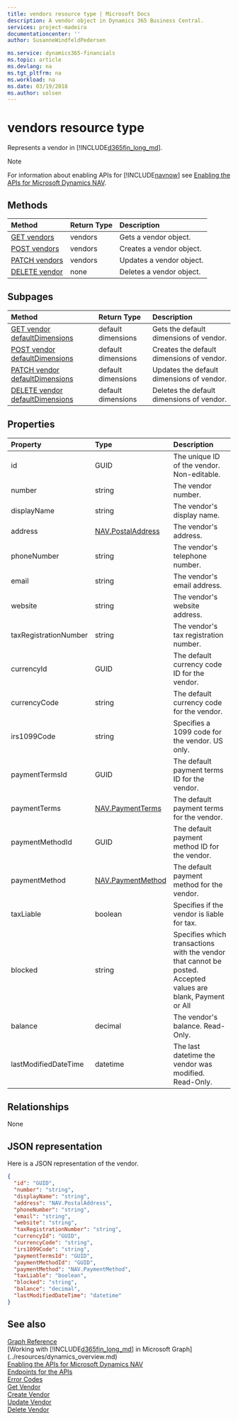 ```yaml
---
title: vendors resource type | Microsoft Docs
description: A vendor object in Dynamics 365 Business Central. 
services: project-madeira
documentationcenter: ''
author: SusanneWindfeldPedersen

ms.service: dynamics365-financials
ms.topic: article
ms.devlang: na
ms.tgt_pltfrm: na
ms.workload: na
ms.date: 03/19/2018
ms.author: solsen
---
```


# vendors resource type
Represents a vendor in [!INCLUDE[d365fin_long_md](../../includes/d365fin_long_md.md)].

> [!NOTE]  
> For information about enabling APIs for [!INCLUDE[navnow](../../includes/navnow_md.md)] see [Enabling the APIs for Microsoft Dynamics NAV](../enabling-apis-for-dynamics-nav.md).

## Methods

| Method       | Return Type  |Description|
|:---------------|:--------|:----------|
|[GET vendors](../api/dynamics_vendor_get.md)|vendors|Gets a vendor object.|
|[POST vendors](../api/dynamics_create_vendor.md)|vendors|Creates a vendor object.|
|[PATCH vendors](../api/dynamics_vendor_update.md)|vendors|Updates a vendor object.|
|[DELETE vendor](../api/dynamics_vendor_delete.md)|none|Deletes a vendor object.|

## Subpages

| Method    |Return Type| Description      |
|:----------|:----------|:-----------------|
|[GET vendor defaultDimensions](../api/dynamics_vendor_get_defaultdimensions.md)|default dimensions   |Gets the default dimensions of vendor. |
|[POST vendor defaultDimensions](../api/dynamics_vendor_create_defaultdimensions.md) |default dimensions  |Creates the default dimensions of  vendor.|
|[PATCH vendor defaultDimensions](../api/dynamics_vendor_update_defaultdimensions.md)|default dimensions  |Updates the default dimensions of vendor.|
|[DELETE vendor defaultDimensions](../api/dynamics_vendor_delete_defaultdimensions.md)|default dimensions|Deletes the default dimensions of vendor.  |

## Properties

| Property     | Type   |Description|
|:---------------|:--------|:----------|
|id|GUID|The unique ID of the vendor. Non-editable.|
|number|string|The vendor number.|
|displayName|string|The vendor's display name.|
|address|[NAV.PostalAddress](../resources/dynamics_complextypes.md)|The vendor's address.|
|phoneNumber|string|The vendor's telephone number.|
|email|string|The vendor's email address.|
|website|string|The vendor's website address.|
|taxRegistrationNumber|string|The vendor's tax registration number.|
|currencyId|GUID|The default currency code ID for the vendor.|
|currencyCode|string|The default currency code for the vendor.|
|irs1099Code|string|Specifies a 1099 code for the vendor. US only.|
|paymentTermsId|GUID|The default payment terms ID for the vendor.|
|paymentTerms|[NAV.PaymentTerms](../resources/dynamics_complextypes.md)|The default payment terms for the vendor.|
|paymentMethodId|GUID|The default payment method ID for the vendor.|
|paymentMethod|[NAV.PaymentMethod](../resources/dynamics_complextypes.md)|The default payment method for the vendor.|
|taxLiable|boolean|Specifies if the vendor is liable for tax.|
|blocked|string|Specifies which transactions with the vendor that cannot be posted. Accepted values are blank, Payment or All|
|balance|decimal|The vendor's balance. Read-Only.|
|lastModifiedDateTime|datetime|The last datetime the vendor was modified. Read-Only.|  


## Relationships
None

## JSON representation

Here is a JSON representation of the vendor.

```json
{
  "id": "GUID",
  "number": "string",
  "displayName": "string",
  "address": "NAV.PostalAddress",
  "phoneNumber": "string",
  "email": "string",
  "website": "string",
  "taxRegistrationNumber": "string",
  "currencyId": "GUID",
  "currencyCode": "string",
  "irs1099Code": "string",
  "paymentTermsId": "GUID",
  "paymentMethodId": "GUID",
  "paymentMethod": "NAV.PaymentMethod",
  "taxLiable": "boolean",
  "blocked": "string",
  "balance": "decimal",
  "lastModifiedDateTime": "datetime"
}
```

## See also
[Graph Reference](../api/dynamics_graph_reference.md)  
[Working with [!INCLUDE[d365fin_long_md](../../includes/d365fin_long_md.md)] in Microsoft Graph](../resources/dynamics_overview.md)  
[Enabling the APIs for Microsoft Dynamics NAV](../enabling-apis-for-dynamics-nav.md)  
[Endpoints for the APIs](../endpoints-apis-for-dynamics.md)  
[Error Codes](../dynamics_error_codes.md)  
[Get Vendor](../api/dynamics_vendor_get.md)  
[Create Vendor](../api/dynamics_create_vendor.md)  
[Update Vendor](../api/dynamics_vendor_update.md)  
[Delete Vendor](../api/dynamics_vendor_delete.md)  